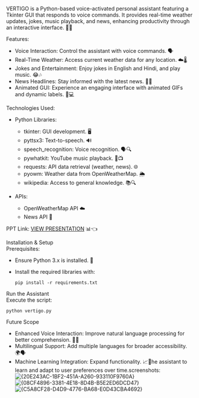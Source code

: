 VERTIGO is a Python-based voice-activated personal assistant featuring a Tkinter GUI that responds to voice commands. It provides real-time weather updates, jokes, music playback, and news, enhancing productivity through an interactive interface. 🎤🌟

Features:
- Voice Interaction: Control the assistant with voice commands. 🗣️
- Real-Time Weather: Access current weather data for any location. ☁️🌡️
- Jokes and Entertainment: Enjoy jokes in English and Hindi, and play music. 😂🎶
- News Headlines: Stay informed with the latest news. 📰✨
- Animated GUI: Experience an engaging interface with animated GIFs and dynamic labels. 🎨💻

Technologies Used:
- Python Libraries:
  - tkinter: GUI development. 🖥️
  - pyttsx3: Text-to-speech. 🔊
  - speech_recognition: Voice recognition. 🗣️🔍
  - pywhatkit: YouTube music playback. 🎵📺
  - requests: API data retrieval (weather, news). 🌐
  - pyowm: Weather data from OpenWeatherMap. 🌦️
  - wikipedia: Access to general knowledge. 📚🔍
  
- APIs:
  - OpenWeatherMap API ☁️
  - News API 📰

PPT Link: [VIEW PRESENTATION](https://www.canva.com/design/DAF17UQtdf4/BHEHNx68faHAx70942ClWw/view?utm_content=DAF17UQtdf4&utm_campaign=designshare&utm_medium=link&utm_source=editor) 📊👈

Installation & Setup  
Prerequisites:  
- Ensure Python 3.x is installed. 🐍  
- Install the required libraries with:
  
  ```  
  pip install -r requirements.txt  
  ```

Run the Assistant  
Execute the script:  
  
```  
python vertigo.py  
```  

Future Scope  
- Enhanced Voice Interaction: Improve natural language processing for better comprehension. 🤖💬  
- Multilingual Support: Add multiple languages for broader accessibility. 🌍🗣️  
- Machine Learning Integration: Expand functionality. 📈🔧he assistant to learn and adapt to user preferences over time.screenshots:
![{20E243AC-1BF2-451A-A260-933110F9760A}](https://github.com/user-attachments/assets/7eec5743-6e71-4a8c-8a99-2c97c4e42094)
![{08CF4896-3381-4E18-8D4B-B5E2ED6DCD47}](https://github.com/user-attachments/assets/8a80a9be-8457-469e-8b59-6b31b8181064)
![{C5A8CF28-D4D9-4776-BA68-E0D43CBA4692}](https://github.com/user-attachments/assets/27967725-cbdf-4a03-9c7e-34378d0730d8)




